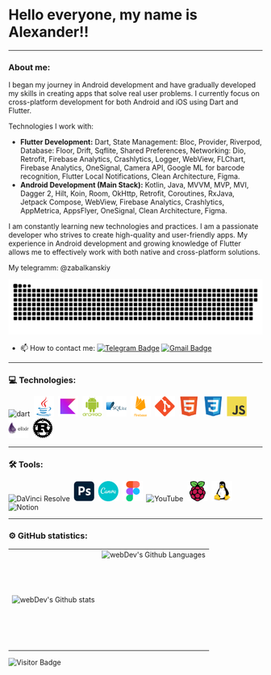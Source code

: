 
# Hello everyone, my name is Alexander!!

---

### About me:

I began my journey in Android development and have gradually developed my skills in creating apps that solve real user problems. I currently focus on cross-platform development for both Android and iOS using Dart and Flutter.

Technologies I work with:
- **Flutter Development:** Dart, State Management: Bloc, Provider, Riverpod, Database: Floor, Drift, Sqflite, Shared Preferences, Networking: Dio, Retrofit, Firebase Analytics, Crashlytics, Logger, WebView, FLChart, Firebase Analytics, OneSignal, Camera API, Google ML for barcode recognition, Flutter Local Notifications, Clean Architecture, Figma.
- **Android Development (Main Stack):** Kotlin, Java, MVVM, MVP, MVI, Dagger 2, Hilt, Koin, Room, OkHttp, Retrofit, Coroutines, RxJava, Jetpack Compose, WebView, Firebase Analytics, Crashlytics, AppMetrica, AppsFlyer, OneSignal, Clean Architecture, Figma.

I am constantly learning new technologies and practices. I am a passionate developer who strives to create high-quality and user-friendly apps. My experience in Android development and growing knowledge of Flutter allows me to effectively work with both native and cross-platform solutions.


My telegramm: @zabalkanskiy



<p align="center">
 <img width="600" src="github-snake.svg" alt="snake"/>
</p>



- :mailbox: How to contact me: [![Telegram Badge](https://img.shields.io/badge/-Aleksandr-blue?style=flat&logo=Telegram&logoColor=white)](https://t.me/zabalkanskiy) [![Gmail Badge](https://img.shields.io/badge/-Mail-red?style=flat&logo=Gmail&logoColor=white)](mailto:moobi3490@gmail.com)

---


### 💻 Technologies:

<div>
  <img src="https://upload.wikimedia.org/wikipedia/commons/thumb/f/fe/Dart_programming_language_logo.svg/512px-Dart_programming_language_logo.svg.png" title="dart" alt="dart" width="40" height="40"/>&nbsp
  <img src="https://github.com/devicons/devicon/blob/master/icons/java/java-original.svg" title="java" alt="java" width="40" height="40"/>&nbsp
  <img src="https://github.com/devicons/devicon/blob/master/icons/kotlin/kotlin-original.svg" title="kotlin" alt="kotlin" width="40" height="40"/>&nbsp
  <img src="https://github.com/devicons/devicon/blob/master/icons/android/android-plain-wordmark.svg" title="android" alt="android" width="40" height="40"/>&nbsp
  <img src="https://github.com/devicons/devicon/blob/master/icons/sqlite/sqlite-original-wordmark.svg" title="sqlite" alt="sqlite" width="40" height="40"/>&nbsp
  <img src="https://github.com/devicons/devicon/blob/master/icons/firebase/firebase-plain-wordmark.svg" title="firebase" alt="firebase" width="40" height="40"/>&nbsp
  <img src="https://github.com/devicons/devicon/blob/master/icons/git/git-original.svg" title="git" alt="git" width="40" height="40"/>&nbsp
  <img src="https://github.com/devicons/devicon/blob/master/icons/html5/html5-original.svg" title="html5" alt="html5" width="40" height="40"/>&nbsp
  <img src="https://github.com/devicons/devicon/blob/master/icons/css3/css3-original.svg" title="css" alt="css" width="40" height="40"/>&nbsp
  <img src="https://github.com/devicons/devicon/blob/master/icons/javascript/javascript-original.svg" title="javascript" alt="javascript" width="40" height="40"/>&nbsp
  <img src="https://github.com/devicons/devicon/blob/master/icons/elixir/elixir-original-wordmark.svg" title="elixir" alt="elixir" width="40" height="40"/>&nbsp
  <img src="https://github.com/devicons/devicon/blob/master/icons/rust/rust-original.svg" title="rust" alt="rust" width="40" height="40"/>&nbsp
  
  

 
</div>

---

### 🛠 Tools:

<div>
  <img src="https://upload.wikimedia.org/wikipedia/commons/9/90/DaVinci_Resolve_17_logo.svg" title="DaVinci Resolve" alt="DaVinci Resolve" width="40" height="40"/>&nbsp;
  <img src="https://github.com/devicons/devicon/blob/master/icons/photoshop/photoshop-plain.svg" title="photoshop" alt="photoshop" width="40" height="40"/>&nbsp;
  <img src="https://github.com/devicons/devicon/blob/master/icons/canva/canva-original.svg" title="canva" alt="canva" width="40" height="40"/>&nbsp;
  <img src="https://github.com/devicons/devicon/blob/master/icons/figma/figma-original.svg" title="figma" alt="figma" width="40" height="40"/>&nbsp;
  <img src="https://upload.wikimedia.org/wikipedia/commons/9/9e/YouTube_Logo_%282013-2017%29.svg" title="YouTube" alt="YouTube" width="40" height="40"/>&nbsp;
  <img src="https://github.com/devicons/devicon/blob/master/icons/raspberrypi/raspberrypi-original.svg" title="raspberrypi" alt="raspberrypi" width="40" height="40"/>&nbsp;
  <img src="https://github.com/devicons/devicon/blob/master/icons/linux/linux-original.svg" title="linux" alt="linux" width="40" height="40"/>&nbsp;
  <img src="https://upload.wikimedia.org/wikipedia/commons/e/e9/Notion-logo.svg" title="Notion" alt="Notion" width="40" height="40"/>&nbsp;
</div>

---

### ⚙️ GitHub statistics:

<table>
  <tr>
    <td>
      <img align="left" src="http://github-readme-streak-stats.herokuapp.com?user=Zabalkanskiy&theme=dark&background=000000" alt="webDev's Github stats" />
    </td>
    <td>
      <img height="195px" align="right" alt="webDev's Github Languages" src="https://github-readme-stats-sigma-five.vercel.app/api/top-langs/?username=Zabalkanskiy&layout=compact&theme=vision-friendly-dark" />
    </td>
  </tr>
</table>

![Visitor Badge](https://visitor-badge.laobi.icu/badge?page_id=Zabalkanskiy)

